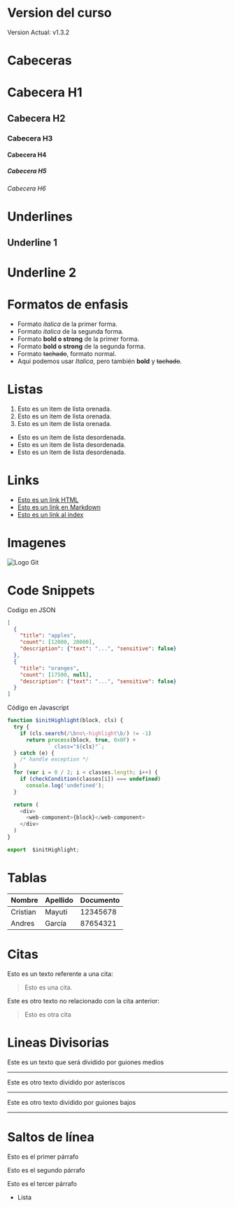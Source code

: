 # Version del curso
Version Actual: v1.3.2

# Cabeceras
# Cabecera H1
## Cabecera H2
### Cabecera H3
#### Cabecera H4
##### Cabecera H5
###### Cabecera H6

# 
# Underlines 
Underline 1
--------------

Underline 2
============

# Formatos de enfasis

- Formato *italica* de la primer forma.
- Formato _italica_ de la segunda forma.
- Formato **bold o strong** de la primer forma.
- Formato __bold o strong__ de la segunda forma.
- Formato ~~tachado~~, formato normal.
- Aqui podemos usar *Italica*, pero también
**bold** y ~~tachado~~.

# Listas
1. Esto es un item de lista orenada.
2. Esto es un item de lista orenada.
3. Esto es un item de lista orenada.
- Esto es un item de lista desordenada.
- Esto es un item de lista desordenada.
- Esto es un item de lista desordenada.

# Links
- <a href="http://www.google.com">Esto es un link HTML</a>
- [Esto es un link en Markdown](http://wwww.google.com)
- [Esto es un link al index](index.html)

# Imagenes
![Logo Git](https://upload.wikimedia.org/wikipedia/commons/3/3f/Git_icon.svg)

# Code Snippets
Codigo en JSON
```JSON
[
  {
    "title": "apples",
    "count": [12000, 20000],
    "description": {"text": "...", "sensitive": false}
  },
  {
    "title": "oranges",
    "count": [17500, null],
    "description": {"text": "...", "sensitive": false}
  }
]
```

Código en Javascript
```Javascript
function $initHighlight(block, cls) {
  try {
    if (cls.search(/\bno\-highlight\b/) != -1)
      return process(block, true, 0x0F) +
             ` class="${cls}"`;
  } catch (e) {
    /* handle exception */
  }
  for (var i = 0 / 2; i < classes.length; i++) {
    if (checkCondition(classes[i]) === undefined)
      console.log('undefined');
  }

  return (
    <div>
      <web-component>{block}</web-component>
    </div>
  )
}

export  $initHighlight;
```
# Tablas
| Nombre | Apellido | Documento |
| ------ | -------- | --------- |
| Cristian | Mayuti | 12345678 |
| Andres | García | 87654321 |

# Citas
Esto es un texto referente a una cita:
> Esto es una cita.

Este es otro texto no relacionado con la cita anterior:
> Esto es otra cita

# Lineas Divisorias
Este es un texto que será dividido por guiones medios

---
Este es otro texto dividido por asteriscos

***
Este es otro texto dividido por guiones bajos

___

# Saltos de línea
Esto es el primer párrafo

Esto es el segundo párrafo

Esto es el tercer párrafo
- Lista
